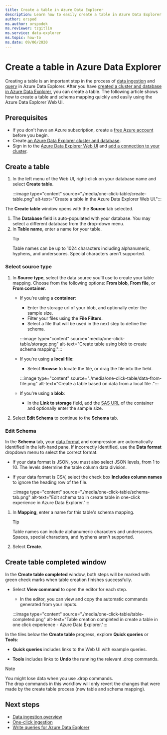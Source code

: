 ```yaml
---
title: Create a table in Azure Data Explorer
description: Learn how to easily create a table in Azure Data Explorer with the one-click experience.
author: orspod
ms.author: orspodek
ms.reviewer: tzgitlin
ms.service: data-explorer
ms.topic: how-to
ms.date: 09/06/2020
---
```


# Create a table in Azure Data Explorer

Creating a table is an important step in the process of [data ingestion](ingest-data-overview.md) and [query](write-queries.md) in Azure Data Explorer. After you have [created a cluster and database in Azure Data Explorer](create-cluster-database-portal.md), you can create a table. The following article shows how to create a table and schema mapping quickly and easily using the Azure Data Explorer Web UI. 

## Prerequisites

* If you don't have an Azure subscription, create a [free Azure account](https://azure.microsoft.com/free/) before you begin.
* Create [an Azure Data Explorer cluster and database](create-cluster-database-portal.md).
* Sign in to the [Azure Data Explorer Web UI](https://dataexplorer.azure.com/) and [add a connection to your cluster](web-query-data.md#add-clusters).

## Create a table

1. In the left menu of the Web UI, right-click on your database name and select **Create table**.

    :::image type="content" source="./media/one-click-table/create-table.png" alt-text="Create a table in the Azure Data Explorer Web UI.":::

The **Create table** window opens with the **Source** tab selected.
1. The **Database** field is auto-populated with your database. You may select a different database from the drop-down menu.
1. In **Table name**, enter a name for your table. 
    > [!TIP]
    >  Table names can be up to 1024 characters including alphanumeric, hyphens, and underscores. Special characters aren't supported.

### Select source type

1. In **Source type**, select the data source you'll use to create your table mapping. Choose from the following options: **From blob**, **From file**, or **From container**.
   
    
    * If you're using a **container**:
        * Enter the storage url of your blob, and optionally enter the sample size. 
        * Filter your files using the **File Filters**. 
        * Select a file that will be used in the next step to define the schema.

        :::image type="content" source="media/one-click-table/storage.png" alt-text="Create table using blob to create schema mapping.":::
    
    * If you're using a **local file**:
        * Select **Browse** to locate the file, or drag the file into the field.

        :::image type="content" source="./media/one-click-table/data-from-file.png" alt-text="Create a table based on data from a local file .":::

    * If you're using a **blob**:
        * In the **Link to storage** field, add the [SAS URL](/azure/vs-azure-tools-storage-explorer-blobs#get-the-sas-for-a-blob-container) of the container and optionally enter the sample size. 

1. Select **Edit Schema** to continue to the **Schema** tab.

### Edit Schema

In the **Schema** tab, your [data format](ingest-data-one-click.md#file-formats) and compression are automatically identified in the left-hand pane. If incorrectly identified, use the **Data format** dropdown menu to select the correct format.

   * If your data format is JSON, you must also select JSON levels, from 1 to 10. The levels determine the table column data division.
   * If your data format is CSV, select the check box **Includes column names** to ignore the heading row of the file.

        :::image type="content" source="./media/one-click-table/schema-tab.png" alt-text="Edit schema tab in create table in one-click experience in Azure Data Explorer.":::
 
1. In **Mapping**, enter a name for this table's schema mapping. 
    > [!TIP]
    >  Table names can include alphanumeric characters and underscores. Spaces, special characters, and hyphens aren't supported.
1. Select **Create**.

## Create table completed window

In the **Create table completed** window, both steps will be marked with green check marks when table creation finishes successfully.

* Select **View command** to open the editor for each step. 
    * In the editor, you can view and copy the automatic commands generated from your inputs.
    
    :::image type="content" source="./media/one-click-table/table-completed.png" alt-text="Table creation completed in create a table in one click experience - Azure Data Explorer.":::
 
In the tiles below the **Create table** progress, explore **Quick queries** or **Tools**:

* **Quick queries** includes links to the Web UI with example queries.

* **Tools** includes links to **Undo** the running the relevant .drop commands.

> [!NOTE]
> You might lose data when you use .drop commands.<br>
> The drop commands in this workflow will only revert the changes that were made by the create table process (new table and schema mapping).

## Next steps

* [Data ingestion overview](ingest-data-overview.md)
* [One-click ingestion](ingest-data-one-click.md)
* [Write queries for Azure Data Explorer](write-queries.md)  

